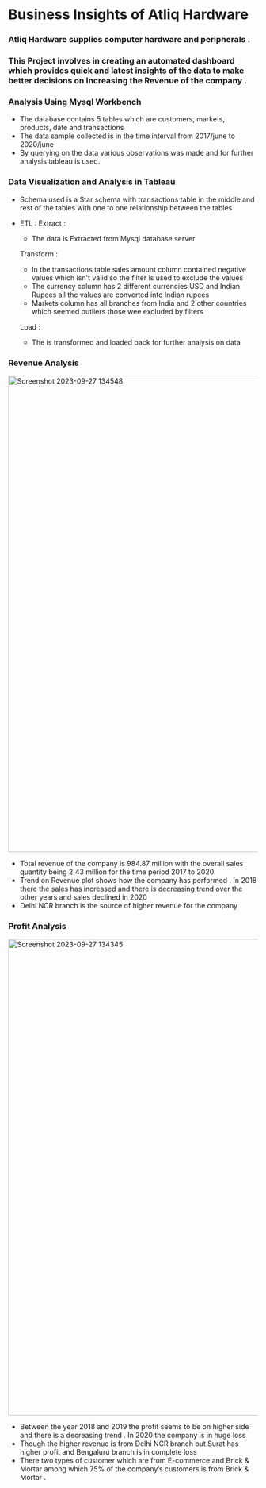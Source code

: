 # Business Insights of Atliq Hardware 

### Atliq Hardware supplies computer hardware and peripherals .

### This Project involves in creating an automated dashboard which provides quick and latest insights of the data to make better decisions on Increasing the Revenue of the company .

### Analysis Using Mysql Workbench

 * The database contains 5 tables which are customers, markets, products, date and transactions
 * The data sample collected is in the time interval from 2017/june to 2020/june
 * By querying on the data various observations was made and for further analysis tableau is used.

### Data Visualization and Analysis in Tableau

 * Schema used is a Star schema with transactions table in the middle and rest of the tables with one to one relationship between the tables

 * ETL :
    Extract :
     * The data is Extracted from Mysql database server
   
    Transform :
     * In the transactions table sales amount column contained negative values which isn't valid so the filter is used to exclude the values
     * The currency column has 2 different currencies USD and Indian Rupees all the values are converted into Indian rupees
     * Markets column has all branches from India and 2 other countries which seemed outliers those wee excluded by filters 

    Load : 
     * The is transformed and loaded back for further analysis on data
       
###  Revenue Analysis 

<img width="960" alt="Screenshot 2023-09-27 134548" src="https://github.com/sowmyah22/Sales_Insights_Project/assets/28885876/2b6adf33-1678-401d-9505-a1ae1351a32e">

  * Total revenue of the company is 984.87 million with the overall sales quantity being 2.43 million for the time period 2017 to 2020
  * Trend on Revenue plot shows how the company has performed . In 2018 there the sales has increased and there is decreasing trend over the other years and sales 
    declined in 2020 
  * Delhi NCR branch is the source of higher revenue for the company

### Profit Analysis 

<img width="960" alt="Screenshot 2023-09-27 134345" src="https://github.com/sowmyah22/Sales_Insights_Project/assets/28885876/6a200ba5-dec6-4a1b-a3ee-f80fb86e4f58">

   * Between the  year 2018 and 2019 the profit seems to be on higher side and there is a decreasing trend . In 2020 the company is in huge loss
   * Though the higher revenue is from Delhi NCR branch but Surat has higher profit and Bengaluru branch is in complete loss  
   * There two types of customer which are from E-commerce and Brick & Mortar among which  75% of the company’s customers is from Brick & Mortar .


       
